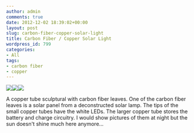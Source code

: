```yaml
---
author: admin
comments: true
date: 2012-12-02 18:39:02+00:00
layout: post
slug: carbon-fiber-copper-solar-light
title: Carbon Fiber / Copper Solar Light
wordpress_id: 799
categories:
- All
tags:
- carbon fiber
- copper
---
```


[![](https://xkyle.com/wp-content/uploads/PB200015-224x300.jpg)](https://xkyle.com/wp-content/uploads/PB200015.jpg)[![](https://xkyle.com/wp-content/uploads/PC020002-300x224.jpg)](https://xkyle.com/wp-content/uploads/PC020002.jpg)[![](https://xkyle.com/wp-content/uploads/PC080001-300x300.jpg)](https://xkyle.com/wp-content/uploads/PC080001.jpg)

A copper tube sculptural with carbon fiber leaves. One of the carbon fiber leaves is a solar panel from a deconstructed solar lamp. The tips of the small copper tubes have the white LEDs. The larger copper tube stores the battery and charge circuitry. I would show pictures of them at night but the sun doesn't shine much here anymore...
